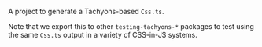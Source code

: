 
A project to generate a Tachyons-based `Css.ts`.

Note that we export this to other `testing-tachyons-*` packages to test using the same `Css.ts` output in a variety of CSS-in-JS systems.
